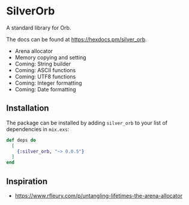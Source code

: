 # SilverOrb

A standard library for Orb.

The docs can be found at <https://hexdocs.pm/silver_orb>.

- Arena allocator
- Memory copying and setting
- Coming: String builder
- Coming: ASCII functions
- Coming: UTF8 functions
- Coming: Integer formatting
- Coming: Date formatting

## Installation

The package can be installed by adding `silver_orb` to your list of dependencies in `mix.exs`:

```elixir
def deps do
  [
    {:silver_orb, "~> 0.0.5"}
  ]
end
```

## Inspiration

- https://www.rfleury.com/p/untangling-lifetimes-the-arena-allocator
